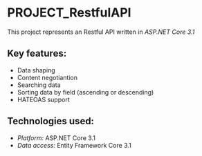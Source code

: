 # PROJECT_RestfulAPI

This project represents an Restful API written in *ASP.NET Core 3.1*

## **Key features:**

- Data shaping
- Content negotiantion
- Searching data 
- Sorting data by field (ascending or descending)
- HATEOAS support

## **Technologies used:**

- *Platform:* ASP.NET Core 3.1 
- *Data access:* Entity Framework Core 3.1
